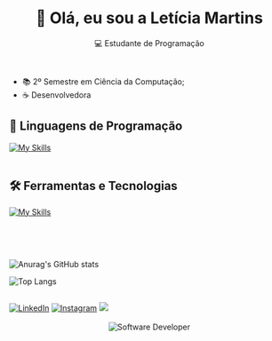 
<h1 align="center">👋 Olá, eu sou a Letícia Martins</h1>

<p align="center">
  💻 Estudante de Programação
</p><br>

- 📚 2º Semestre em Ciência da Computação;
- ☕ Desenvolvedora 

## 🚀 Linguagens de Programação
[![My Skills](https://skillicons.dev/icons?i=java,c)](https://skillicons.dev)<br><br>

## 🛠️ Ferramentas e Tecnologias
[![My Skills](https://skillicons.dev/icons?i=vscode,eclipse,idea,git,github,figma)](https://skillicons.dev)<br><br>

##
<br>

![Anurag's GitHub stats](https://github-readme-stats.vercel.app/api?username=leticiaxtm&show_icons=true&theme=radical)

![Top Langs](https://github-readme-stats.vercel.app/api/top-langs/?username=leticiaxtm&layout=compact&theme=radical)

##
<div> 
<a href="https://www.linkedin.com/in/let%C3%ADcia-martins-de-almeida-79a74a325/" target="_blank"><img src="https://img.shields.io/badge/LinkedIn-0077B5?style=for-the-badge&logo=linkedin&logoColor=white" alt="LinkedIn"></a>
<a href="https://www.instagram.com/leticiamtx" target="_blank">  <img src="https://img.shields.io/badge/Instagram-E4405F?style=for-the-badge&logo=instagram&logoColor=white" alt="Instagram"></a>
<a href = "mailto:leticiamalmei@gmail.com"><img src="https://img.shields.io/badge/-Gmail-%23333?style=for-the-badge&logo=gmail&logoColor=white" target="_blank"></a>
</div><br>


<div align="center">
  <img src="https://user-images.githubusercontent.com/74038190/225813708-98b745f2-7d22-48cf-9150-083f1b00d6c9.gif" alt="Software Developer">
</div>
